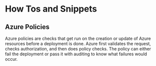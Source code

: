 # How Tos and Snippets

## Azure Policies
Azure policies are checks that get run on the creation or update of Azure resources before a deployment is done. Azure first validates the request, checks authorization, and then does policy checks. The policy can either fail the deployment or pass it with auditing to know what failures would occur.
